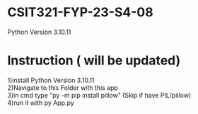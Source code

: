# CSIT321-FYP-23-S4-08

Python Version 3.10.11

# Instruction ( will be updated) <br />
1)install Python Version 3.10.11 <br />
2)Navigate to this Folder with this app  <br />
3)in cmd type "py -m pip install pillow" (Skip if have PIL/pillow) <br />
4)run it with py App.py <br />
